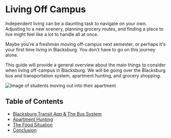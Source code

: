 # Living Off Campus

Independent living can be a daunting task to navigate on your own. Adjusting to a new scenery, planning grocery routes, and finding a place to live might feel like a lot to handle all at once.

Maybe you're a freshman moving off-campus next semester, or perhaps it's your first time living in Blacksburg. You don't have to go on this journey alone.

This guide will provide a general overview about the main things to consider when living off-campus in Blacksburg. We will be going over the Blacksburg bus and transportation system, apartment hunting, and grocery shopping.

![Image of students moving out into their apartment](https://housing.vt.edu/content/housing_vt_edu/en/experience/movein/_jcr_content/article-image.transform/m-medium/image.jpg)

## Table of Contents
- [Blacksburg Transit App & The Bus System](Blacksburg-Transit-App-&-The-Bus-System)
- [Apartment Hunting](Apartment-Hunting)
- [The Food Situation](The-Food-Situation)
- [Conclusion](Conclusion)